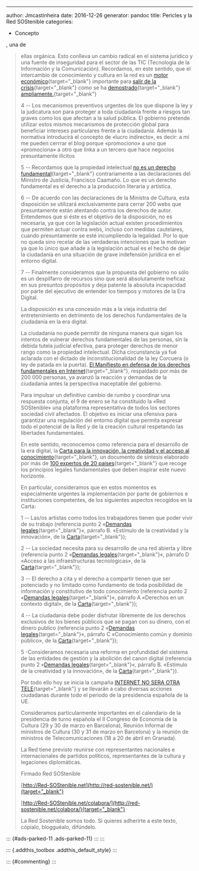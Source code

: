 ---
author: Jmcastinheira
date: 2016-12-26
generator: pandoc
title: Pericles y la Red SOStenible
categories:

  - Concepto

, una de
> ellas orgánica. Esto conlleva un cambio radical en el sistema jurídico
> y una fuente de inseguridad para el sector de las TIC (Tecnología de
> la Información y la Comunicación). Recordamos, en este sentido, que el
> intercambio de conocimiento y cultura en la red es un [motor
> económico](http://noticias.lainformacion.com/economia-negocios-y-finanzas/redes/los-usuarios-que-descargan-archivos-p2p-gastan-mas-dinero_Fo58z3eGxWsRG0NKpjhCE7/){target="_blank"}
> importante para [salir de la
> crisis](http://noticias.lainformacion.com/arte-cultura-y-espectaculos/cine/el-cine-espanol-cerrara-con-cifras-record-a-pesar-de-internet_uVFrhCBCXhYPTF51YCG3a7/){target="_blank"}
> como se ha
> [demostrado](http://www.theinquirer.es/2009/11/17/lo-que-las-discograficas-ocultan.html){target="_blank"}
> [ampliamente.](http://www.elmundo.es/elmundo/2009/11/20/cultura/1258739927.html){target="_blank"}
>
> 4 -- Los mecanismos preventivos urgentes de los que dispone la ley y
> la judicatura son para proteger a toda ciudadanía frente a riesgos tan
> graves como los que afectan a la salud pública. El gobierno pretende
> utilizar estos mismos mecanismos de protección global para beneficiar
> intereses particulares frente a la ciudadanía. Además la normativa
> introducirá el concepto de «lucro indirecto», es decir: a mí me pueden
> cerrrar el blog porque «promociono» a uno que «promociona» a otro que
> linka a un tercero que hace negocios presuntamente ilícitos
>
> 5 -- Recordamos que la propiedad intelectual [no es un derecho
> fundamental](http://derechoynormas.blogspot.com/2010/01/la-ley-de-ejecucion-por-la-sospecha.html){target="_blank"}
> contrariamente a las declaraciones del Ministro de Justicia, Francisco
> Caamaño. Lo que es un derecho fundamental es el derecho a la
> producción literaria y artística.
>
> 6 -- De acuerdo con las declaraciones de la Ministra de Cultura, esta
> disposición se utilizará exclusivamente para cerrar 200 webs que
> presuntamente están atentando contra los derechos de autor. Entendemos
> que si éste es el objetivo de la disposición, no es necesaria, ya que
> con la legislación actual existen procedimientos que permiten actuar
> contra webs, incluso con medidas cautelares, cuando presuntamente se
> esté incumpliendo la legalidad. Por lo que no queda sino recelar de
> las verdaderas intenciones que la motivan ya que lo único que añade a
> la legislación actual es el hecho de dejar la ciudadanía en una
> situación de grave indefensión jurídica en el entorno digital.
>
> 7 -- Finalmente consideramos que la propuesta del gobierno no sólo es
> un despilfarro de recursos sino que será absolutamente ineficaz en sus
> presuntos propósitos y deja patente la absoluta incapacidad por parte
> del ejecutivo de entender los tiempos y motores de la Era Digital.
>
> La disposición es una concesión más a la vieja industria del
> entretenimiento en detrimento de los derechos fundamentales de la
> ciudadanía en la era digital.
>
> La ciudadanía no puede permitir de ninguna manera que sigan los
> intentos de vulnerar derechos fundamentales de las personas, sin la
> debida tutela judicial efectiva, para proteger derechos de menor rango
> como la propiedad intelectual. Dicha circunstancia ya fué aclarada con
> el dictado de inconstitucionalidad de la ley Corcuera (o ley de patada
> en la puerta). [El Manifiesto en defensa de los derechos fundamentales
> en
> Internet](http://www.facebook.com/group.php?gid=186879394498){target="_blank"},
> respaldado por más de 200 000 personas, ya avanzó la reacción y
> demandas de la ciudadanía antes la perspectiva inaceptable del
> gobierno.
>
> Para impulsar un definitivo cambio de rumbo y coordinar una respuesta
> conjunta, el 9 de enero se ha constituido la «Red SOStenible» una
> plataforma representativa de todos los sectores sociedad civil
> afectados. El objetivo es iniciar una ofensiva para garantizar una
> regulación del entorno digital que permita expresar todo el potencial
> de la Red y de la creación cultural respetando las libertades
> fundamentales.
>
> En este sentido, reconocemos como referencia para el desarrollo de la
> era digital, la [Carta para la innovación, la creatividad y el acceso
> al conocimiento](http://fcforum.net/es/){target="_blank"}, un
> documento de síntesis elaborado por más de [100 expertos de 20
> países](http://fcforum.net/es/charter_extended#signatories){target="_blank"}
> que recoge los principios legales fundamentales que deben inspirar
> este nuevo horizonte.
>
> En particular, consideramos que en estos momentos es especialmente
> urgentes la implementación por parte de gobiernos e instituciones
> competentes, de los siguientes aspectos recogidos en la Carta:
>
> 1 -- Las/os artistas como todos los trabajadores tienen que poder
> vivir de su trabajo (referencia punto 2 «[Demandas
> legales](http://fcforum.net/es/charter_extended#legal){target="_blank"}«,
> párrafo B. «Estímulo de la creatividad y la innovación», de la
> [Carta](http://fcforum.net/es/charter_extended){target="_blank"});
>
> 2 -- La sociedad necesita para su desarrollo de una red abierta y
> libre (referencia punto 2 «[Demandas
> legales](http://fcforum.net/es/charter_extended#legal){target="_blank"}«,
> párrafo D «Acceso a las infraestructuras tecnológicas», de la
> [Carta](http://fcforum.net/es/charter_extended){target="_blank"});
>
> 3 -- El derecho a cita y el derecho a compartir tienen que ser
> potenciado y no limitado como fundamento de toda posibilidad de
> información y constitutivo de todo conocimiento (referencia punto 2
> «[Demandas
> legales](http://fcforum.net/es/charter_extended#legal){target="_blank"}«,
> párrafo A «Derechos en un contexto digital», de la
> [Carta](http://fcforum.net/es/charter_extended){target="_blank"});
>
> 4 -- La ciudadanía debe poder disfrutar libremente de los derechos
> exclusivos de los bienes públicos que se pagan con su dinero, con el
> dinero publico (referencia punto 2 «[Demandas
> legales](http://fcforum.net/es/charter_extended#legal){target="_blank"}«,
> párrafo C «Conocimiento común y dominio público», de la
> [Carta](http://fcforum.net/es/charter_extended){target="_blank"});
>
> 5 -Consideramos necesaria una reforma en profundidad del sistema de
> las entidades de gestión y la abolición del canon digital (referencia
> punto 2 «[Demandas
> legales](http://fcforum.net/es/charter_extended#legal){target="_blank"}«,
> párrafo B. «Estímulo de la creatividad y la innovación», de la
> [Carta](http://fcforum.net/es/charter_extended){target="_blank"}).
>
> Por todo ello hoy se inicia la campaña [INTERNET NO SERA OTRA
> TELE](http://internetnoseraotratv.net/){target="_blank"} y se llevarán
> a cabo diversas acciones ciudadanas durante todo el periodo de la
> presidencia española de la UE.
>
> Consideramos particularmente importantes en el calendario de la
> presidencia de turno española el II Congreso de Economía de la Cultura
> (29 y 30 de marzo en Barcelona), Reunión Informal de ministros de
> Cultura (30 y 31 de marzo en Barcelona) y la reunión de ministros de
> Telecomunicaciones (18 a 20 de abril en Granada).
>
> La Red tiene previsto reunirse con representantes nacionales e
> internacionales de partidos políticos, representantes de la cultura y
> legaciones diplomáticas.
>
> Firmado Red SOStenible
>
> [http://Red-SOStenible.net](http://red-sostenible.net/){target="_blank"}
>
> [http://Red-SOStenible.net/colabora/](http://red-sostenible.net/colabora/){target="_blank"}
>
> La Red Sostenible somos todo. Si quieres adherirte a este texto,
> cópialo, blogguéalo, difúndelo.

::: {#ads-parked-11 .ads-parked-11}
:::
:::

::: {.addthis_toolbox .addthis_default_style}
:::

::: {#commenting}
:::
